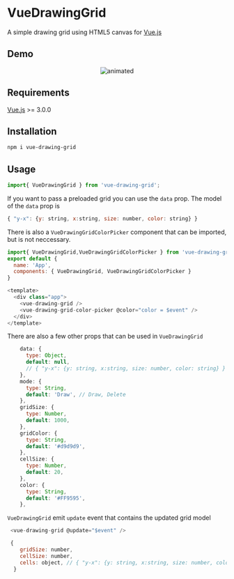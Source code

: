# VueDrawingGrid
A simple drawing grid using HTML5 canvas for <a href="https://vuejs.org/" target="_blank">Vue.js</a>

## Demo
<p align="center">
  <img src="https://media.giphy.com/media/YOUNaY0g2Iy6bPbWJz/giphy.gif" alt="animated" />
</p>

## Requirements
<a href="https://vuejs.org/" target="_blank">Vue.js</a> >= 3.0.0

## Installation
```bash
npm i vue-drawing-grid
```
    
## Usage


```js
import{ VueDrawingGrid } from 'vue-drawing-grid';
```

 If you want to pass a preloaded grid you can use the `data` prop. The model of the `data` prop is
 ```js
 { "y-x": {y: string, x:string, size: number, color: string} }
 ```

There is also a `VueDrawingGridColorPicker` component that can be imported, but is not neccessary.
```js
import{ VueDrawingGrid,VueDrawingGridColorPicker } from 'vue-drawing-grid';
export default {
  name: 'App',
  components: { VueDrawingGrid, VueDrawingGridColorPicker }
}

<template>
  <div class="app">
    <vue-drawing-grid />
    <vue-drawing-grid-color-picker @color="color = $event" />
  </div>
</template>
```


 There are also a few other props that can be used in `VueDrawingGrid`
```js
    data: {
      type: Object,
      default: null,
      // { "y-x": {y: string, x:string, size: number, color: string} }
    },
    mode: {
      type: String,
      default: 'Draw', // Draw, Delete
    },
    gridSize: {
      type: Number,
      default: 1000,
    },
    gridColor: {
      type: String,
      default: '#d9d9d9',
    },
    cellSize: {
      type: Number,
      default: 20,
    },
    color: {
      type: String,
      default: '#FF9595',
    },
```

`VueDrawingGrid` emit `update` event that contains the updated grid model
```js
 <vue-drawing-grid @update="$event" />
```

```js
 {
    gridSize: number,
    cellSize: number,
    cells: object, // { "y-x": {y: string, x:string, size: number, color: string} }
  }
```